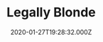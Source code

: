 ---
title: "Legally Blonde"
year: 2001
date: 2020-01-27T19:28:32.000Z
permalink: /almanac/movies/2020-01-27-legally-blonde/index.html
rating: 3
---